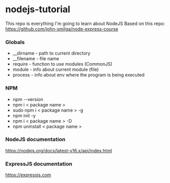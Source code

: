 # nodejs-tutorial
This repo is everything I'm going to learn about NodeJS
Based on this repo: https://github.com/john-smilga/node-express-course

### Globals
* __dirname  - path to current directory
* __filename - file name
* require    - function to use modules (CommonJS)
* module     - info about current module (file)
* process    - info about env where the program is being executed

### NPM
* npm --version
* npm i < package name >
* sudo npm i < package name > -g 
* npm init -y
* npm i < package name > -D 
* npm uninstall < package name >

### NodeJS documentation
https://nodejs.org/docs/latest-v16.x/api/index.html

### ExpressJS documentation
https://expressjs.com